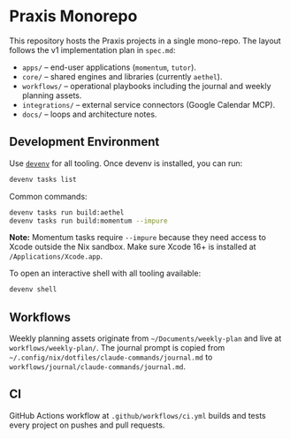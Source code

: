 # Praxis Monorepo

This repository hosts the Praxis projects in a single mono-repo. The layout follows the v1 implementation plan in `spec.md`:

- `apps/` – end-user applications (`momentum`, `tutor`).
- `core/` – shared engines and libraries (currently `aethel`).
- `workflows/` – operational playbooks including the journal and weekly planning assets.
- `integrations/` – external service connectors (Google Calendar MCP).
- `docs/` – loops and architecture notes.

## Development Environment

Use [`devenv`](https://devenv.sh) for all tooling. Once devenv is installed, you can run:

```bash
devenv tasks list
```

Common commands:

```bash
devenv tasks run build:aethel
devenv tasks run build:momentum --impure
```

**Note:** Momentum tasks require `--impure` because they need access to Xcode outside the Nix sandbox. Make sure Xcode 16+ is installed at `/Applications/Xcode.app`.

To open an interactive shell with all tooling available:

```bash
devenv shell
```

## Workflows

Weekly planning assets originate from `~/Documents/weekly-plan` and live at `workflows/weekly-plan/`. The journal prompt is copied from `~/.config/nix/dotfiles/claude-commands/journal.md` to `workflows/journal/claude-commands/journal.md`.

## CI

GitHub Actions workflow at `.github/workflows/ci.yml` builds and tests every project on pushes and pull requests.
